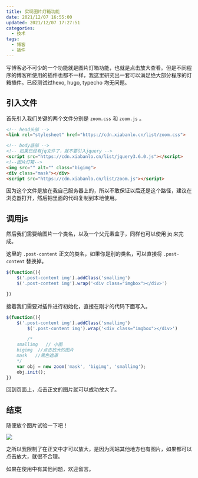 ```yaml
---
title: 实现图片灯箱功能
date: 2021/12/07 16:55:00
updated: 2021/12/07 17:27:51
categories: 
  - 技术
tags: 
  - 博客
  - 插件
---
```



写博客必不可少的一个功能就是图片灯箱功能，也就是点击放大查看。但是不同程序的博客所使用的插件也都不一样，我这里研究出一套可以满足绝大部分程序的灯箱插件。已经测试过hexo, hugo, typecho 均无问题。

<!-- more -->

## 引入文件

首先引入我们关键的两个文件分别是 `zoom.css` 和 `zoom.js` 。

```html
<!-- head头部 -->
<link rel="stylesheet" href="https://cdn.xiabanlo.cn/list/zoom.css">

<!-- body底部 -->
<!-- 如果已经有jq文件了，就不要引入jquery -->
<script src="https://cdn.xiabanlo.cn/list/jquery3.6.0.js"></script> 
<!--图片灯箱-->
<img src="" alt="" class="bigimg">
<div class="mask"></div>
<script src="https://cdn.xiabanlo.cn/list/zoom.js"></script>

```

因为这个文件是放在我自己服务器上的，所以不敢保证以后还是这个路径，建议在浏览器打开，然后把里面的代码复制到本地使用。

## 调用js

然后我们需要给图片一个类名，以及一个父元素盒子，同样也可以使用 jq 来完成。

这里的 `.post-content` 正文的类名，如果你是别的类名，可以直接将 `.post-content` 替换掉。

```js
$(function(){
	$('.post-content img').addClass('smallimg')
  	$('.post-content img').wrap('<div class="imgbox"></div>')

})

```

接着我们需要对插件进行初始化，直接在刚才的代码下面写入。

```js
$(function(){
	$('.post-content img').addClass('smallimg')
		$('.post-content img').wrap('<div class="imgbox"></div>')

		/*
	smallimg   // 小图
	bigimg  //点击放大的图片
	mask   //黑色遮罩
	*/
	var obj = new zoom('mask', 'bigimg', 'smallimg');
	obj.init();
})

```

回到页面上，点击正文的图片就可以成功放大了。

## 结束

随便放个图片试验一下吧！

![](https://cdn.jsdelivr.net/gh/Nov8nana/pic-cdn@8ee72e14b00c8f71d2927ed51093d260f43fe2ea/2021/11/10/5b39fa131726043fecb309d5ce196243.png)

之所以我限制了在正文中才可以放大，是因为网站其他地方也有图片，如果都可以点击放大，就很不合理。

如果在使用中有其他问题，欢迎留言。